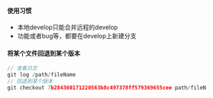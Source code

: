 #### 使用习惯

* 本地develop只能合并远程的develop
* 功能或者bug等，都要在develop上新建分支

#### 将某个文件回退到某个版本

```js
// 查看日志
git log /path/fileName
// 回退到某个版本
git checkout 7b284360171220563b8c497378ff579369655cee path/fileN
```

